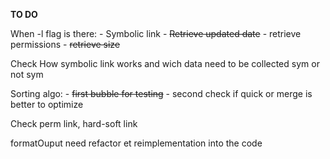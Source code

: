 **TO DO**

When -l flag is there:
	- Symbolic link
	- ~~Retrieve updated date~~
	- retrieve permissions
	- ~~retrieve size~~
	

Check How symbolic link works and wich data need to be collected sym or not sym

Sorting algo:
	- ~~first bubble for testing~~
	- second check if quick or merge is better to optimize

Check perm link, hard-soft link

formatOuput need refactor et reimplementation into the code 

